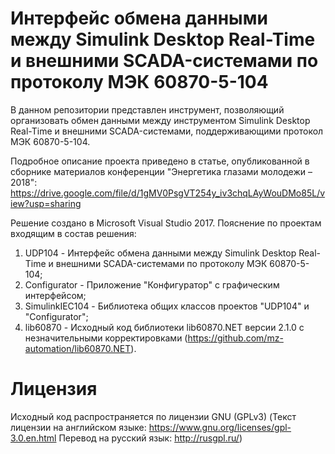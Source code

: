 # Интерфейс обмена данными между Simulink Desktop Real-Time и внешними SCADA-системами по протоколу МЭК 60870-5-104

В данном репозитории представлен инструмент, позволяющий организовать обмен данными между инструментом Simulink Desktop Real-Time и внешними SCADA-системами, поддерживающими протокол МЭК 60870-5-104.

Подробное описание проекта приведено в статье, опубликованной в сборнике материалов конференции "Энергетика глазами молодежи – 2018": https://drive.google.com/file/d/1gMV0PsgVT254y_iv3chqLAyWouDMo85L/view?usp=sharing

Решение создано в Microsoft Visual Studio 2017. Пояснение по проектам входящим в состав решения:
1. UDP104 - Интерфейс обмена данными между Simulink Desktop Real-Time и внешними SCADA-системами по протоколу МЭК 60870-5-104;
2. Configurator - Приложение "Конфигуратор" с графическим интерфейсом;
3. SimulinkIEC104 - Библиотека общих классов проектов "UDP104" и "Configurator";
4. lib60870 - Исходный код библиотеки lib60870.NET версии 2.1.0 с незначительными корректировками (https://github.com/mz-automation/lib60870.NET).

# Лицензия
Исходный код распространяется по лицензии GNU (GPLv3) (Текст лицензии на английском языке: https://www.gnu.org/licenses/gpl-3.0.en.html Перевод на русский язык: http://rusgpl.ru/)
